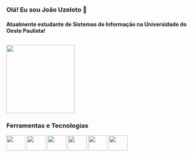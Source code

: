 ### Olá! Eu sou João Uzeloto 👋
#### Atualmente estudante de Sistemas de Informação na Universidade do Oeste Paulista!
  ## 
<div>
<a href="https://github.com/joaouzeloto">
<img height="180em" src="https://github-readme-stats.vercel.app/api/top-langs/?username=joaouzeloto&layout=compact&langs_count=7&theme=graywhite"/> 
</div>
<a><h3>Ferramentas e Tecnologias</h3></a>  
<div>  
<a><img src="https://cdn.jsdelivr.net/gh/devicons/devicon/icons/html5/html5-original.svg" width="50" height="40"/></a>
<a><img src="https://cdn.jsdelivr.net/gh/devicons/devicon/icons/css3/css3-original.svg" width="50" height="40"/></a> 
<a><img src="https://cdn.jsdelivr.net/gh/devicons/devicon/icons/python/python-original.svg" width="50" height="40"/></a> 
<a><img src="https://cdn.jsdelivr.net/gh/devicons/devicon/icons/cplusplus/cplusplus-original.svg" width="50" height="40"/></a>
<a><img src="https://cdn.jsdelivr.net/gh/devicons/devicon/icons/c/c-original.svg" width="50" height="40" /></a>
<a><img src="https://cdn.jsdelivr.net/gh/devicons/devicon/icons/java/java-original-wordmark.svg"  width="50" height="40"/></a>
 </div>
 
  
